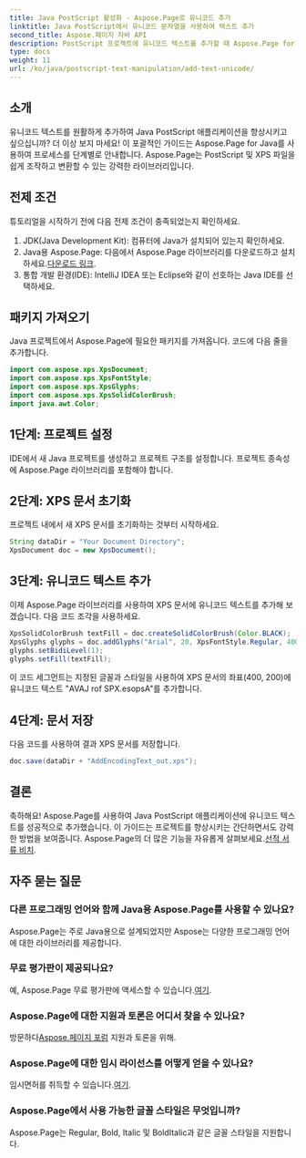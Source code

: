 ```yaml
---
title: Java PostScript 활성화 - Aspose.Page로 유니코드 추가
linktitle: Java PostScript에서 유니코드 문자열을 사용하여 텍스트 추가
second_title: Aspose.페이지 자바 API
description: PostScript 프로젝트에 유니코드 텍스트를 추가할 때 Aspose.Page for Java의 강력한 기능을 살펴보세요. 원활한 통합을 위한 단계별 가이드를 따르세요. 지금 다운로드하세요!
type: docs
weight: 11
url: /ko/java/postscript-text-manipulation/add-text-unicode/
---
```

## 소개
유니코드 텍스트를 원활하게 추가하여 Java PostScript 애플리케이션을 향상시키고 싶으십니까? 더 이상 보지 마세요! 이 포괄적인 가이드는 Aspose.Page for Java를 사용하여 프로세스를 단계별로 안내합니다. Aspose.Page는 PostScript 및 XPS 파일을 쉽게 조작하고 변환할 수 있는 강력한 라이브러리입니다.
## 전제 조건
튜토리얼을 시작하기 전에 다음 전제 조건이 충족되었는지 확인하세요.
1. JDK(Java Development Kit): 컴퓨터에 Java가 설치되어 있는지 확인하세요.
2.  Java용 Aspose.Page: 다음에서 Aspose.Page 라이브러리를 다운로드하고 설치하세요.[다운로드 링크](https://releases.aspose.com/page/java/).
3. 통합 개발 환경(IDE): IntelliJ IDEA 또는 Eclipse와 같이 선호하는 Java IDE를 선택하세요.
## 패키지 가져오기
Java 프로젝트에서 Aspose.Page에 필요한 패키지를 가져옵니다. 코드에 다음 줄을 추가합니다.
```java
import com.aspose.xps.XpsDocument;
import com.aspose.xps.XpsFontStyle;
import com.aspose.xps.XpsGlyphs;
import com.aspose.xps.XpsSolidColorBrush;
import java.awt.Color;
```
## 1단계: 프로젝트 설정
IDE에서 새 Java 프로젝트를 생성하고 프로젝트 구조를 설정합니다. 프로젝트 종속성에 Aspose.Page 라이브러리를 포함해야 합니다.
## 2단계: XPS 문서 초기화
프로젝트 내에서 새 XPS 문서를 초기화하는 것부터 시작하세요.
```java
String dataDir = "Your Document Directory";
XpsDocument doc = new XpsDocument();
```
## 3단계: 유니코드 텍스트 추가
이제 Aspose.Page 라이브러리를 사용하여 XPS 문서에 유니코드 텍스트를 추가해 보겠습니다. 다음 코드 조각을 사용하세요.
```java
XpsSolidColorBrush textFill = doc.createSolidColorBrush(Color.BLACK);
XpsGlyphs glyphs = doc.addGlyphs("Arial", 20, XpsFontStyle.Regular, 400f, 200f, "AVAJ rof SPX.esopsA");
glyphs.setBidiLevel(1);
glyphs.setFill(textFill);
```
이 코드 세그먼트는 지정된 글꼴과 스타일을 사용하여 XPS 문서의 좌표(400, 200)에 유니코드 텍스트 "AVAJ rof SPX.esopsA"를 추가합니다.
## 4단계: 문서 저장
다음 코드를 사용하여 결과 XPS 문서를 저장합니다.
```java
doc.save(dataDir + "AddEncodingText_out.xps");
```
## 결론
축하해요! Aspose.Page를 사용하여 Java PostScript 애플리케이션에 유니코드 텍스트를 성공적으로 추가했습니다. 이 가이드는 프로젝트를 향상시키는 간단하면서도 강력한 방법을 보여줍니다.
 Aspose.Page의 더 많은 기능을 자유롭게 살펴보세요.[선적 서류 비치](https://reference.aspose.com/page/java/).
## 자주 묻는 질문
### 다른 프로그래밍 언어와 함께 Java용 Aspose.Page를 사용할 수 있나요?
Aspose.Page는 주로 Java용으로 설계되었지만 Aspose는 다양한 프로그래밍 언어에 대한 라이브러리를 제공합니다.
### 무료 평가판이 제공되나요?
 예, Aspose.Page 무료 평가판에 액세스할 수 있습니다.[여기](https://releases.aspose.com/).
### Aspose.Page에 대한 지원과 토론은 어디서 찾을 수 있나요?
 방문하다[Aspose.페이지 포럼](https://forum.aspose.com/c/page/39) 지원과 토론을 위해.
### Aspose.Page에 대한 임시 라이선스를 어떻게 얻을 수 있나요?
 임시면허를 취득할 수 있습니다.[여기](https://purchase.aspose.com/temporary-license/).
### Aspose.Page에서 사용 가능한 글꼴 스타일은 무엇입니까?
Aspose.Page는 Regular, Bold, Italic 및 BoldItalic과 같은 글꼴 스타일을 지원합니다.